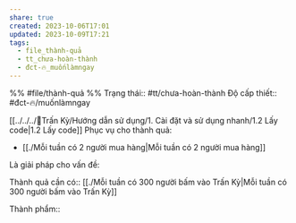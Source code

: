 ```yaml
---
share: true
created: 2023-10-06T17:01
updated: 2023-10-09T17:21
tags:
  - file_thành-quả
  - tt_chưa-hoàn-thành
  - đct-🔥_muốnlàmngay
---
```


%%
#file/thành-quả
%%
Trạng thái:: #tt/chưa-hoàn-thành
Độ cấp thiết:: #đct-🔥/muốnlàmngay

[[../../../👏Trấn Kỳ/Hướng dẫn sử dụng/1. Cài đặt và sử dụng nhanh/1.2 Lấy code|1.2 Lấy code]]
Phục vụ cho thành quả:
- [[./Mỗi tuần có 2 người mua hàng|Mỗi tuần có 2 người mua hàng]]


Là giải pháp cho vấn đề:


Thành quả cần có:: [[./Mỗi tuần có 300 người bấm vào Trấn Kỳ|Mỗi tuần có 300 người bấm vào Trấn Kỳ]]

Thành phẩm::